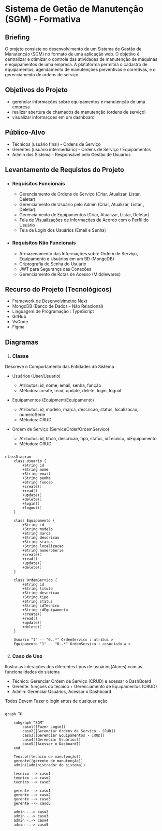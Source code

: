 # Sistema de Getão de Manutenção (SGM) - Formativa

## Briefing
O projeto consiste no desenvolvimento de um Sistema de Gestão de Manutenção (SGM) no formato de uma aplicação web. O objetivo é centralizar e otimizar o controle das atividades de manutenção de máquinas e equipamentos de uma empresa. A plataforma permitirá o cadastro de equipamentos, agendamento de manutenções preventivas e corretivas, e o gerenciamento de ordens de serviço.

## Objetivos do Projeto
- gerenciar informações sobre equipamentos e manutenção de uma empresa
- realizar abertura de chamados de manutenção (ordens de serviço)
- visualizar informaçoes em um dashboard

## Público-Alvo
- Técnicos (usuário final) - Ordens de Serviço
- Gerentes (usuário intermediário) - Ordens de Serviço / Equipamentos
- Admin dos Sistema - Responsável pelo Gestão de Usuários

## Levantamento de Requistos do Projeto
- ### Requisitos Funcionais
    - Gerenciamento de Ordens de Serviço (Criar, Atualizar, Listar, Deletar)
    - Gerenciamento de Usuário pelo Admin (Criar, Atualizar, Listar , Deletar)
    - Gerenciamento de Equipamentos (Criar, Atualizar, Listar, Deletar) 
    - Tela de Visualizações de Informações de Acordo com o Perfil do Usuário
    - Tela de Login dos Usuários (Email e Senha)

- ### Requisitos Não Funcionais
    - Armazenamento das Informações sobre Ordem de Serviço, Equipamento e Usuários em um BD (MongoDB)
    - Criptografia de Senha do Usuário 
    - JWT para Segurança das Conexões
    - Gerenciamento de Rotas de Acesso (Middlewares)

## Recurso do Projeto (Tecnológicos)
- Framework de Desenvolvimetno Next
- MongoDB (Banco de Dados - Não Relacional)
- Linguagem de Programação : TypeScript
- GitHub
- VsCode
- Figma

## Diagramas

1. ### Classe
Descreve o Comportamento das Entidades do Sistema
- Usuários (User/Usuario)
    - Atributos: id, nome, email, senha, função
    - Métodos: create, read, update, delete, login, logout

- Equipamentos (Equipment/Equipamento)
    - Atributos: id, modelo, marca, descricao, status, localizacao, numeroSerie
    - Métodos: CRUD

- Ordem de Serviço (ServiceOrder/OrdemServico)
    - Atributos: id, titulo, descricao, tipo, status, idTecnico, idEquipamento
    - Métodos: CRUD

```mermaid

classDiagram
    class Usuario {
        +String id
        +String nome
        +String email
        +String senha
        +String funcao
        +create()
        +read()
        +update()
        +delete()
        +login()
        +logout()
    }

    class Equipamento {
        +String id
        +String modelo
        +String marca
        +String descricao
        +String status
        +String localizacao
        +String numeroSerie
        +create()
        +read()
        +update()
        +delete()
    }

    class OrdemServico {
        +String id
        +String titulo
        +String descricao
        +String tipo
        +String status
        +String idTecnico
        +String idEquipamento
        +create()
        +read()
        +update()
        +delete()
    }

    Usuario "1" -- "0..*" OrdemServico : atribui >
    Equipamento "1" -- "0..*" OrdemServico : associado a >

```

2. ### Caso de Uso
Ilustra as interações dos diferentes tipos de usuários(Atores) com as funcionalidades do sistema
- Técnico: Gerenciar Ordem de Serviço (CRUD) e acessar o DashBoard
- Gerente: funções do técnico + Gerenciamento de Equipamentos (CRUD)
- Admin: Gerenciar Usuários, Acessar o Dashboard

Todos Devem Fazer o login antes de qualquer ação

```mermaid

graph TD 

    subgraph "SGM"
        caso1([Fazer Login])
        caso2([Gerenciar Ordens de Serviço - CRUD])
        caso3([Gerenciar Equipamentos - CRUD])
        caso4([Gerenciar Usuários])
        caso5([Acessar o Dasboard])
    end

    Tenico([tecnico de manutenção])
    gerente([gerente de manutenção])
    admin([administrador do sistema])

    tecnico --> caso1
    tecnico --> caso2
    tecnico --> caso5

    gerente --> caso1
    gerente --> caso2
    gerente --> caso3
    gerente --> caso5

    admin -.-> caso2
    admin -.-> caso3
    admin -.-> caso4
    admin -.-> caso5

```

